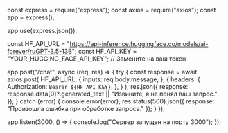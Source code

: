 const express = require("express");
const axios = require("axios");
const app = express();

app.use(express.json());

const HF_API_URL = "https://api-inference.huggingface.co/models/ai-forever/ruGPT-3.5-13B";
const HF_API_KEY = "YOUR_HUGGING_FACE_API_KEY"; // Замените на ваш токен

app.post("/chat", async (req, res) => {
  try {
    const response = await axios.post(
      HF_API_URL,
      {
        inputs: req.body.message,
      },
      {
        headers: {
          Authorization: `Bearer ${HF_API_KEY}`,
        },
      }
    );
    res.json({ response: response.data[0]?.generated_text || "Извините, я не понял ваш запрос." });
  } catch (error) {
    console.error(error);
    res.status(500).json({ response: "Произошла ошибка при обработке запроса." });
  }
});

app.listen(3000, () => {
  console.log("Сервер запущен на порту 3000");
});
